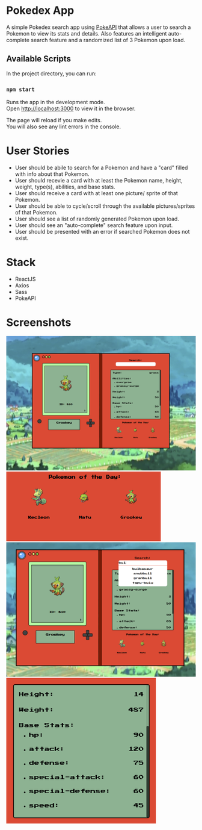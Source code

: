 # Pokedex App

A simple Pokedex search app using [PokeAPI](https://pokeapi.co/) that allows a user to search a Pokemon to view its stats and details. Also features an intelligent auto-complete search feature and a randomized list of 3 Pokemon upon load. 

## Available Scripts

In the project directory, you can run:

### `npm start`

Runs the app in the development mode.\
Open [http://localhost:3000](http://localhost:3000) to view it in the browser.

The page will reload if you make edits.\
You will also see any lint errors in the console.

# User Stories

* User should be abile to search for a Pokemon and have a "card" filled with info about that Pokemon.
* User should recevie a card with at least the Pokemon name, height, weight, type(s), abilities, and base stats.
* User should receive a card with at least one picture/ sprite of that Pokemon.
* User should be able to cycle/scroll through the available pictures/sprites of that Pokemon.
* User should see a list of randomly generated Pokemon upon load.
* User should see an "auto-complete" search feature upon input.
* User should be presented with an error if searched Pokemon does not exist.

# Stack

* ReactJS
* Axios
* Sass
* PokeAPI

# Screenshots

![Main Page](https://github.com/shaun-ws-yap/pokedex/blob/main/src/docs/screenshots/main.png?raw=true)
![Random Pokemon](https://github.com/shaun-ws-yap/pokedex/blob/main/src/docs/screenshots/random-pokemon.png?raw=true)
![Search Feature](https://github.com/shaun-ws-yap/pokedex/blob/main/src/docs/screenshots/search.png?raw=true)
![Pokemon Stats](https://github.com/shaun-ws-yap/pokedex/blob/main/src/docs/screenshots/stats.png?raw=true)


